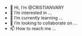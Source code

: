 - 👋 Hi, I’m @CRISTIANVARY
- 👀 I’m interested in ...
- 🌱 I’m currently learning ...
- 💞️ I’m looking to collaborate on ...
- 📫 How to reach me ...

<!---
CRISTIANVARY/CRISTIANVARY is a ✨ special ✨ repository because its `README.md` (this file) appears on your GitHub profile.
You can click the Preview link to take a look at your changes.
--->
